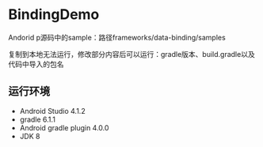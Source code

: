 # BindingDemo

Andorid p源码中的sample：路径frameworks/data-binding/samples

复制到本地无法运行，修改部分内容后可以运行：gradle版本、build.gradle以及代码中导入的包名

## 运行环境
- Android Studio 4.1.2
- gradle 6.1.1
- Android gradle plugin 4.0.0
- JDK 8